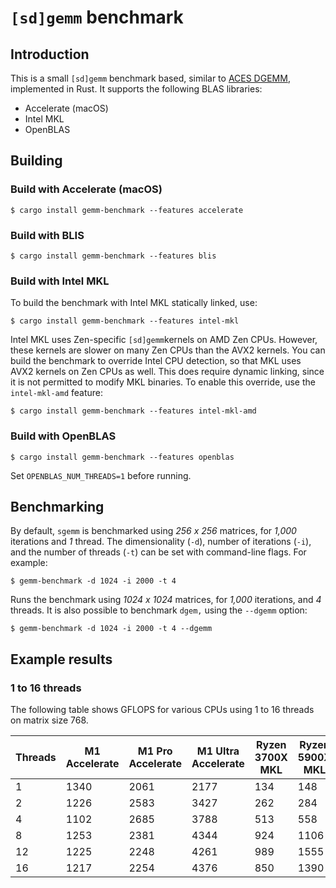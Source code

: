 # `[sd]gemm` benchmark

## Introduction

This is a small `[sd]gemm` benchmark based, similar to
[ACES DGEMM](https://www.lanl.gov/projects/crossroads/benchmarks-performance-analysis.php),
implemented in Rust. It supports the following BLAS libraries:

* Accelerate (macOS)
* Intel MKL
* OpenBLAS

## Building

### Build with Accelerate (macOS)

```
$ cargo install gemm-benchmark --features accelerate
```

### Build with BLIS

```
$ cargo install gemm-benchmark --features blis
```

### Build with Intel MKL

To build the benchmark with Intel MKL statically linked, use:

```
$ cargo install gemm-benchmark --features intel-mkl
```

Intel MKL uses Zen-specific `[sd]gemm`kernels on AMD Zen CPUs.
However, these kernels are slower on many Zen CPUs than the AVX2
kernels. You can build the benchmark to override Intel CPU
detection, so that MKL uses AVX2 kernels on Zen CPUs as well. This
does require dynamic linking, since it is not permitted to modify
MKL binaries. To enable this override, use the `intel-mkl-amd`
feature:

```
$ cargo install gemm-benchmark --features intel-mkl-amd
```

### Build with OpenBLAS

```shell
$ cargo install gemm-benchmark --features openblas
```

Set `OPENBLAS_NUM_THREADS=1` before running.

## Benchmarking

By default, `sgemm` is benchmarked using *256 x 256* matrices, for
*1,000* iterations and *1* thread. The dimensionality (`-d`), number
of iterations (`-i`), and the number of threads (`-t`) can be set
with command-line flags. For example:

```shell
$ gemm-benchmark -d 1024 -i 2000 -t 4
```

Runs the benchmark using *1024 x 1024* matrices, for *1,000* iterations,
and *4* threads. It is also possible to benchmark `dgem,` using the
`--dgemm` option:

```shell
$ gemm-benchmark -d 1024 -i 2000 -t 4 --dgemm
```

## Example results

### 1 to 16 threads

The following table shows GFLOPS for various CPUs using 1 to 16 threads on
matrix size 768.

| Threads | M1 Accelerate | M1 Pro Accelerate | M1 Ultra Accelerate | Ryzen 3700X MKL | Ryzen 5900X MKL |
|---------|---------------|-------------------|---------------------|-----------------|-----------------|
| 1       | 1340          | 2061              | 2177                | 134             | 148             |
| 2       | 1226          | 2583              | 3427                | 262             | 284             |
| 4       | 1102          | 2685              | 3788                | 513             | 558             |
| 8       | 1253          | 2381              | 4344                | 924             | 1106            |
| 12      | 1225          | 2248              | 4261                | 989             | 1555            |
| 16      | 1217          | 2254              | 4376                | 850             | 1390            |
